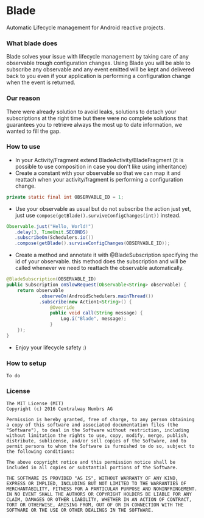 # Blade
Automatic Lifecycle management for Android reactive projects.

### What blade does
Blade solves your issue with lifecycle management by taking care of any observable trough configuration changes.
Using Blade you will be able to subscribe any observable and any event emitted will be kept and delivered back to you even if your application is performing a configuration change when the event is returned.

### Our reason
There were already solution to avoid leaks, solutions to detach your subscriptions at the right time but there were no
complete solutions that guarantees you to retrieve always the most up to date information, we wanted to fill the gap.

### How to use
- In your Activity/Fragment extend BladeActivity/BladeFragment (it is possible to use composition in case you don't like using inheritance)
- Create a constant with your observable so that we can map it and reattach when your activity/fragment is performing a
configuration change.
```java
private static final int OBSERVABLE_ID = 1;
```
- Use your observable as usual but do not subscribe the action just yet, just use ```compose(getBlade().surviveConfigChanges(int))```
instead.
```java
Observable.just("Hello, World!")
   .delay(3, TimeUnit.SECONDS)
   .subscribeOn(Schedulers.io())
   .compose(getBlade().surviveConfigChanges(OBSERVABLE_ID));
```
- Create a method and annotate it with @BladeSubscription specifying the id of your observable. this method does the
subscription and will be called whenever we need to reattach the observable automatically.
```java
@BladeSubscription(OBSERVABLE_ID)
public Subscription onSlowRequest(Observable<String> observable) {
    return observable
            .observeOn(AndroidSchedulers.mainThread())
            .subscribe(new Action1<String>() {
                @Override
                public void call(String message) {
                    Log.i("Blade", message);
                }
    });
}
```
- Enjoy your lifecycle safety :)

### How to setup
```To do```

### License
```
The MIT License (MIT)
Copyright (c) 2016 Centralway Numbrs AG

Permission is hereby granted, free of charge, to any person obtaining a copy of this software and associated documentation files (the "Software"), to deal in the Software without restriction, including without limitation the rights to use, copy, modify, merge, publish, distribute, sublicense, and/or sell copies of the Software, and to permit persons to whom the Software is furnished to do so, subject to the following conditions:

The above copyright notice and this permission notice shall be included in all copies or substantial portions of the Software.

THE SOFTWARE IS PROVIDED "AS IS", WITHOUT WARRANTY OF ANY KIND, EXPRESS OR IMPLIED, INCLUDING BUT NOT LIMITED TO THE WARRANTIES OF MERCHANTABILITY, FITNESS FOR A PARTICULAR PURPOSE AND NONINFRINGEMENT. IN NO EVENT SHALL THE AUTHORS OR COPYRIGHT HOLDERS BE LIABLE FOR ANY CLAIM, DAMAGES OR OTHER LIABILITY, WHETHER IN AN ACTION OF CONTRACT, TORT OR OTHERWISE, ARISING FROM, OUT OF OR IN CONNECTION WITH THE SOFTWARE OR THE USE OR OTHER DEALINGS IN THE SOFTWARE.
```
